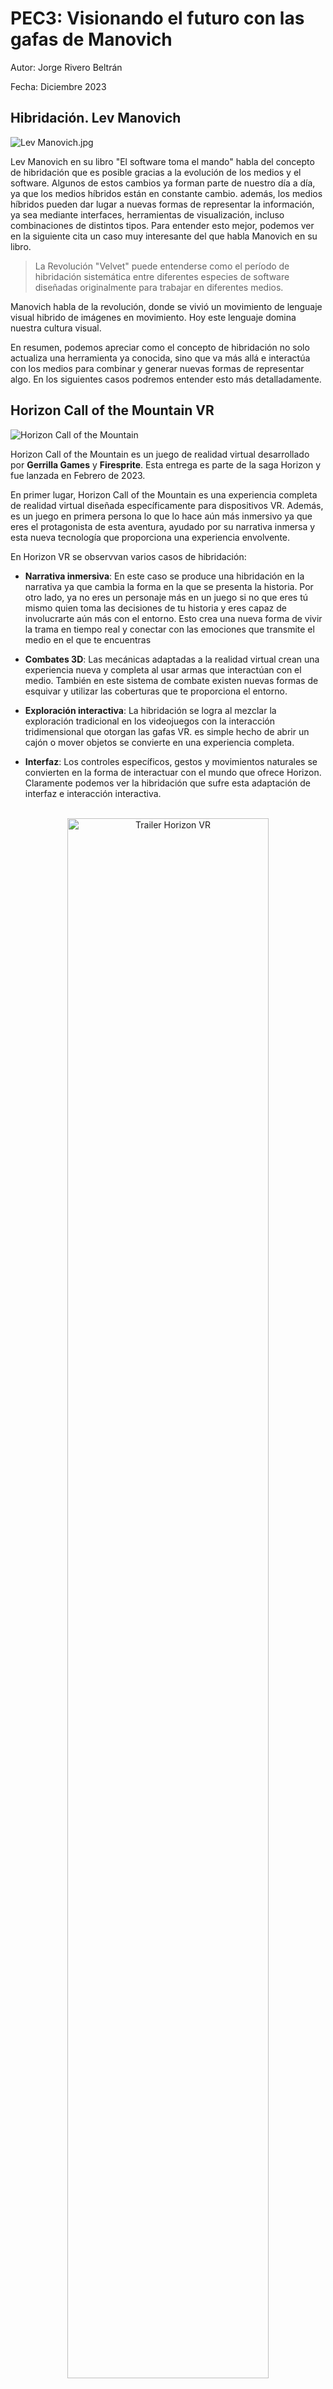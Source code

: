 # PEC3: Visionando el futuro con las gafas de Manovich 


Autor: Jorge Rivero Beltrán


Fecha: Diciembre 2023

## Hibridación. Lev Manovich

![Lev Manovich.jpg](https://github.com/JRiveroUOC/PEC3_Manovich_Reloaded/blob/main/Lev%20Manovich.jpg)

Lev Manovich en su libro "El software toma el mando" habla del concepto de hibridación que es posible gracias a la evolución de los medios y el software. Algunos de estos cambios ya forman parte de nuestro día a día, ya que los medios híbridos están en constante cambio. además, los medios híbridos pueden dar lugar a nuevas formas de representar la información, ya sea mediante interfaces, herramientas de visualización, incluso combinaciones de distintos tipos. Para entender esto mejor, podemos ver en la siguiente cita un caso muy interesante del que habla Manovich en su libro.
>La Revolución "Velvet" puede entenderse como el
período de hibridación sistemática entre diferentes especies de software diseñadas originalmente para trabajar en
diferentes medios.

Manovich habla de la revolución, donde se vivió un movimiento de lenguaje visual hibrido de imágenes en movimiento. Hoy este lenguaje domina nuestra cultura visual.

En resumen, podemos apreciar como el concepto de hibridación no solo actualiza una herramienta ya conocida, sino que va más allá e interactúa con los medios para combinar y generar nuevas formas de representar algo. En los siguientes casos podremos entender esto más detalladamente.


## Horizon Call of the Mountain VR

![Horizon Call of the Mountain](https://github.com/JRiveroUOC/PEC3_Manovich_Reloaded/blob/main/Horizoncallmaountain1.jpeg)

Horizon Call of the Mountain es un juego de realidad virtual desarrollado por <b>Gerrilla Games</b> y <b>Firesprite</b>. Esta entrega es parte de la saga Horizon y fue lanzada en Febrero de 2023.

En primer lugar, Horizon Call of the Mountain es una experiencia completa de realidad virtual diseñada específicamente para dispositivos VR. Además, es un juego en primera persona lo que lo hace aún más inmersivo ya que eres el protagonista de esta aventura, ayudado por su narrativa inmersa y esta nueva tecnología que proporciona una experiencia envolvente.

En Horizon VR se observvan varios casos de hibridación:

* <b>Narrativa inmersiva</b>: En este caso se produce una hibridación en la narrativa ya que cambia la forma en la que se presenta la historia. Por otro lado, ya no eres un personaje más en un juego si no que eres tú mismo quien toma las decisiones de tu historia y eres capaz de involucrarte aún más con el entorno. Esto crea una nueva forma de vivir la trama en tiempo real y conectar con las emociones que transmite el medio en el que te encuentras

* <b>Combates 3D</b>: Las mecánicas adaptadas a la realidad virtual crean una experiencia nueva y completa al usar armas que interactúan con el medio. También en este sistema de combate existen nuevas formas de esquivar y utilizar las coberturas que te proporciona el entorno.

* <b>Exploración interactiva</b>: La hibridación se logra al mezclar la exploración tradicional en los videojuegos con la interacción tridimensional que otorgan las gafas VR. es simple hecho de abrir un cajón o mover objetos se convierte en una experiencia completa.

* <b>Interfaz</b>: Los controles específicos, gestos y movimientos naturales se convierten en la forma de interactuar con el mundo que ofrece Horizon. Claramente podemos ver la hibridación que sufre esta adaptación de interfaz e interacción interactiva.

<br>

<div align="center" >
  <a href="https://www.youtube.com/watch?v=ATR0vlhDK1E"><img src="https://img.youtube.com/vi/ATR0vlhDK1E/0.jpg" width="80%" alt="Trailer Horizon VR"></a>
</div>



<br>
Después de nombrar algunos casos de hibridación que se producen en Horizon Call of the Mountain podemos ver como este medio cambia muchos aspectos tradicionales en los videojuegos. Por otro lado, esta experiencia envolvente es muy reciente y apenas hay opciones para crear comparativas, pero sin duda este es uno de los mejores casos de uso del VR en los videojuegos. Por último, tendremos que seguir esperando a ver dónde nos lleva esta nueva tecnología y que otros casos de hibridacion llegaran a contemplar.

## Oracle APEX

![Oracle APEX](https://github.com/JRiveroUOC/PEC3_Manovich_Reloaded/blob/main/1920px-Dark-hero-screenshot_2x.png)

En primer lugar, para entender los casos de hibridación de Oracle APEX debemos hacernos esta pregunta.

### ¿Qué es APEX?

APEX es una plataforma "low code" que permite crear aplicaciones web y móvil escalables, seguras y con características innovadoras, todo esto 20 veces más rápido y 100 veces menos código. Además, no es necesario ser un experto para mostrar soluciones sofisticadas y resolver cualquier tipo de problemas.


### Casos de hibridación

En APEX podemos ver múltiples casos de hibridación.

* <b>Integración</b>: APEX permite crear aplicaciones arrastrando componentes ya prediseñados que son totalmente "responsive" tanto para web como móvil. Por otro lado, permite crearle funcionalidades a necesidad del desarrollador por medio de "Dynamic Actions" que actúan como eventos del componente para darle el uso de evento de una web tales como click, cambios, arrastrar y una larga lista de ellos. Esto crear una hibridación entre maquetación y programación fortaleciendolas, esto hace que el desarrollo sea mucho más ágil y elimina posibles errores de programación o estilos.

* <b>Workflow</b>: En la segunda mitad de 2023 Oracle implemento esta nueva funcionalidad que permite crear el workflow de una aplicación. Hasta ahora, siempre hemos creado un diagrama de flujos y seguidamente desarrollado las funciones necesarias para que el workflow funcionara en nuestra aplicación, pero gracias a esta nueva funcionalidad que ofrece APEX y junta los diagramas con el flujo de los procesos podemos obtener en tiempo real el funcionamiento de nuestra aplicación y modificarlo de forma muy sencilla.

![Workflow](https://github.com/JRiveroUOC/PEC3_Manovich_Reloaded/blob/main/Captura.JPG)

* <b>Lógicas de negocio</b>: Esta aplicación está dirigida a cualquier empresa y se enfoca en lógicas de negocio complejas. Oracle APEX permite presentas datos y procesarlos muy rápido ya que está conectada directamente a la base de datos y toda la APP es traducida a SQL y PL/SQL que son los lenguajes que Oracle interpreta. Esta combinación presenta una hibridación combinando estas funcionalidades.

* <b>Formularios e Inteligencia artificial</b>: La hibridación que podemos ver aquí se da en el caso de la combinación de estos. En el último "Webinar" al que gracias a mi empresa pude asistir, presentaron esta nueva característica donde la IA era capaz de completar formularios dando pequeños detalles. En el ejemplo, mostraban una web de una universidad la cual recibe cartas de aceptación. Pero tenía un problema y es que no siempre estaban redactadas adecuadamente por lo que implementaron con APEX unos formularios en los que redactabas brevemente quien eras y tus aficiones y este era capaz de reescribirse a través de IA generativa.

Para acceder a la próxima sesión el día 19 de Diciembre, podrás regístrate en el siguiente enlace [Oracle IA](https://www.oracle.com/es/artificial-intelligence/).

En resumen, podemos ver como la hibridación en APEX se manifiesta en la integración de distintas tecnologías y componentes. El potencial de esta plataforma es enorme y agiliza el desarrollo de las empresas dando lugar a enfocarse en la lógica de negocios y no tanto en el desarrollo, ya que otorga múltiples herramientas para facilitarla.

## Conclusión

En conclusión, podemos ver como la hibridación interactúa con los medios para crear nuevas formas como podemos ver en estos dos casos. Estos ejemplos en los que nos hemos enfocado estan en constante evolucion, tanto los juegos VR como las herramientas de código generativo están en auge y creando un nuevo mercado que antes no existía. Por último, decir que he tenido la oportunidad de utilizar Oracle APEX gracias a que tengo licencia de BBDD de Oracle y podido probar durante unas horas El Horizon VR. Del primero decir que es una herramienta super potente y las próximas actualizaciones previstas para el 2024 vienen con mucha fuerza y del segundo decir que es una experiencia entre cine y videojuegos que impresiona desde el primer momento en el que te pones las gafas

### Referencias y Bibliografía

* Manovich, Lev. (2013). **El Software toma el mando**. Barcelona: Editorial UOC.
* Oracle. (2019). [Help Center](https://docs.oracle.com/en/database/oracle/application-express/18/tutorial-create-dynamic-actions/)
* Oracle Inteligencia artificial. (2023). [Oracle IA](https://www.oracle.com/es/artificial-intelligence/)
* Manovich Web. (2023). [Manovich](http://manovich.net/)
* Horizon Call of the Mountain VR. (December 2023). [Horizon Call of the Mountain](https://en.wikipedia.org/wiki/Horizon_Call_of_the_Mountain)


----

Licencia: Material Creative Commons desarrollado bajo licencia CC BY-SA 4.0. Imágenes CC BY [Tubik studio](https://blog.tubikstudio.com/how-to-create-original-flat-illustrations-designers-tips/) 
